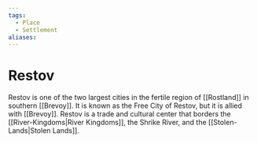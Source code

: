 ```yaml
---
tags:
  - Place
  - Settlement
aliases:
---
```

# Restov
Restov is one of the two largest cities in the fertile region of [[Rostland]] in southern [[Brevoy]]. It is known as the Free City of Restov, but it is allied with [[Brevoy]]. Restov is a trade and cultural center that borders the [[River-Kingdoms|River Kingdoms]], the Shrike River, and the [[Stolen-Lands|Stolen Lands]].